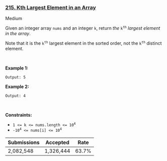 ### [215. Kth Largest Element in an Array](https://leetcode.com/problems/kth-largest-element-in-an-array)

Medium

Given an integer array `` nums `` and an integer `` k ``, return _the_ <code>k<sup>th</sup></code> _largest element in the array_.

Note that it is the <code>k<sup>th</sup></code> largest element in the sorted order, not the <code>k<sup>th</sup></code> distinct element.

 

__Example 1:__

```Input: nums = [3,2,1,5,6,4], k = 2
Output: 5
```

__Example 2:__

```Input: nums = [3,2,3,1,2,4,5,5,6], k = 4
Output: 4
```

 

__Constraints:__

*   <code>1 <= k <= nums.length <= 10<sup>4</sup></code>
*   <code>-10<sup>4</sup> <= nums[i] <= 10<sup>4</sup></code>

| Submissions    | Accepted     | Rate   |
| -------------- | ------------ | ------ |
| 2,082,548 | 1,326,444 | 63.7% |